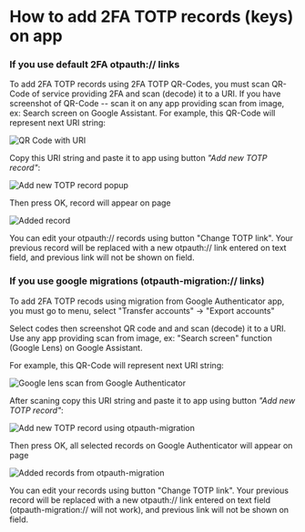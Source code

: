 # How to add 2FA TOTP records (keys) on app

### If you use default 2FA otpauth:// links

To add 2FA TOTP records using 2FA TOTP QR-Codes, you must scan QR-Code of service providing 2FA and scan (decode) it to a URI. If you have screenshot of QR-Code -- scan it on any app providing scan from image, ex: Search screen on Google Assistant. For example, this QR-Code will represent next URI string:

![QR Code with URI](image.png)

Copy this URI string and paste it to app using button *"Add new TOTP record"*:

![Add new TOTP record popup](image-2.png)

Then press OK, record will appear on page

![Added record](image-4.png)

You can edit your otpauth:// records using button "Change TOTP link". Your previous record will be replaced with a new otpauth:// link entered on text field, and previous link will not be shown on field.

### If you use google migrations (otpauth-migration:// links)

To add 2FA TOTP recods using migration from Google Authenticator app, you must go to menu, select "Transfer accounts" -> "Export accounts" 

Select codes then screenshot QR code and and scan (decode) it to a URI. Use any app providing scan from image, ex: "Search screen" function (Google Lens) on Google Assistant.

For example, this QR-Code will represent next URI string:

![Google lens scan from Google Authenticator](image-5.png)

After scaning copy this URI string and paste it to app using button *"Add new TOTP record"*:

![Add new TOTP record using otpauth-migration](image-6.png)

Then press OK, all selected records on Google Authenticator will appear on page

![Added records from otpauth-migration](image-7.png)

You can edit your records using button "Change TOTP link". Your previous record will be replaced with a new otpauth:// link entered on text field (otpauth-migration:// will not work), and previous link will not be shown on field.